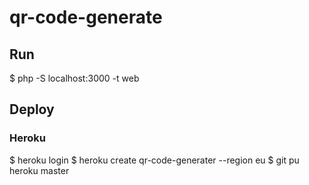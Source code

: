 # qr-code-generate

## Run
$ php -S localhost:3000 -t web

## Deploy
### Heroku
$ heroku login
$ heroku create qr-code-generater --region eu
$ git pu heroku master
